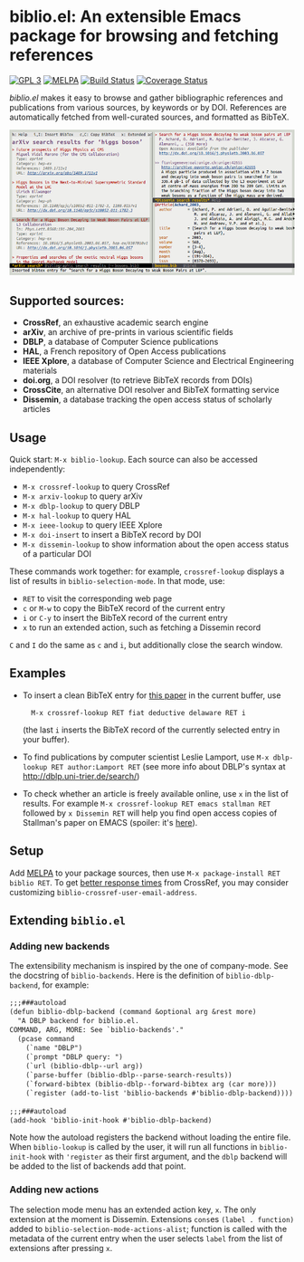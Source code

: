 # biblio.el: An extensible Emacs package for browsing and fetching references
[![GPL 3](https://img.shields.io/badge/license-GPLv3-blue.svg)](COPYING)
[![MELPA](http://melpa.org/packages/biblio-badge.svg)](http://melpa.org/#/biblio)
[![Build Status](https://travis-ci.org/cpitclaudel/biblio.el.svg?branch=master)](https://travis-ci.org/cpitclaudel/biblio.el)
[![Coverage Status](https://coveralls.io/repos/github/cpitclaudel/biblio.el/badge.svg?branch=master)](https://coveralls.io/github/cpitclaudel/biblio.el?branch=master)

*biblio.el* makes it easy to browse and gather bibliographic references and
publications from various sources, by keywords or by DOI.  References are
automatically fetched from well-curated sources, and formatted as BibTeX.

![Screenshot](etc/screenshots/biblio.el.png)

## Supported sources:

* **CrossRef**, an exhaustive academic search engine
* **arXiv**, an archive of pre-prints in various scientific fields
* **DBLP**, a database of Computer Science publications
* **HAL**, a French repository of Open Access publications
* **IEEE Xplore**, a database of Computer Science and Electrical Engineering materials
* **doi.org**, a DOI resolver (to retrieve BibTeX records from DOIs)
* **CrossCite**, an alternative DOI resolver and BibTeX formatting service
* **Dissemin**, a database tracking the open access status of scholarly articles

## Usage

Quick start: `M-x biblio-lookup`.  Each source can also be accessed independently:

* `M-x crossref-lookup` to query CrossRef
* `M-x arxiv-lookup` to query arXiv
* `M-x dblp-lookup` to query DBLP
* `M-x hal-lookup` to query HAL
* `M-x ieee-lookup` to query IEEE Xplore
* `M-x doi-insert` to insert a BibTeX record by DOI
* `M-x dissemin-lookup` to show information about the open access status of a
  particular DOI

These commands work together: for example, `crossref-lookup` displays a
list of results in `biblio-selection-mode`.  In that mode, use:

* `RET` to visit the corresponding web page
* `c` or `M-w` to copy the BibTeX record of the current entry
* `i` or `C-y` to insert the BibTeX record of the current entry
* `x` to run an extended action, such as fetching a Dissemin record

`C` and `I` do the same as `c` and `i`, but additionally close the search window.

## Examples

* To insert a clean BibTeX entry for
  [this paper](http://doi.org/10.1145/2676726.2677006) in the current buffer,
  use

        M-x crossref-lookup RET fiat deductive delaware RET i

  (the last `i` inserts the BibTeX record of the currently selected entry in your buffer).

* To find publications by computer scientist Leslie Lamport, use `M-x
  dblp-lookup RET author:Lamport RET` (see more info about DBLP's syntax at
  <http://dblp.uni-trier.de/search/>)

* To check whether an article is freely available online, use `x` in the list of
  results.  For example `M-x crossref-lookup RET emacs stallman RET` followed by
  `x Dissemin RET` will help you find open access copies of Stallman's paper on
  EMACS (spoiler: it's [here](http://hdl.handle.net/1721.1/5736)).

## Setup

Add [MELPA](http://melpa.org/#/getting-started) to your package sources, then
use `M-x package-install RET biblio RET`.  To get [better response
times](https://github.com/CrossRef/rest-api-doc#etiquette) from CrossRef, you
may consider customizing `biblio-crossref-user-email-address`.

## Extending `biblio.el`

### Adding new backends

The extensibility mechanism is inspired by the one of company-mode.  See the
docstring of `biblio-backends`.  Here is the definition of `biblio-dblp-backend`,
for example:

```elisp
;;;###autoload
(defun biblio-dblp-backend (command &optional arg &rest more)
  "A DBLP backend for biblio.el.
COMMAND, ARG, MORE: See `biblio-backends'."
  (pcase command
    (`name "DBLP")
    (`prompt "DBLP query: ")
    (`url (biblio-dblp--url arg))
    (`parse-buffer (biblio-dblp--parse-search-results))
    (`forward-bibtex (biblio-dblp--forward-bibtex arg (car more)))
    (`register (add-to-list 'biblio-backends #'biblio-dblp-backend))))

;;;###autoload
(add-hook 'biblio-init-hook #'biblio-dblp-backend)
```

Note how the autoload registers the backend without loading the entire file.
When `biblio-lookup` is called by the user, it will run all functions in
`biblio-init-hook` with `'register` as their first argument, and the `dblp`
backend will be added to the list of backends add that point.

### Adding new actions

The selection mode menu has an extended action key, `x`.  The only extension at
the moment is Dissemin. Extensions `cons`es `(label . function)` added to
`biblio-selection-mode-actions-alist`; function is called with the metadata of
the current entry when the user selects `label` from the list of extensions
after pressing `x`.
